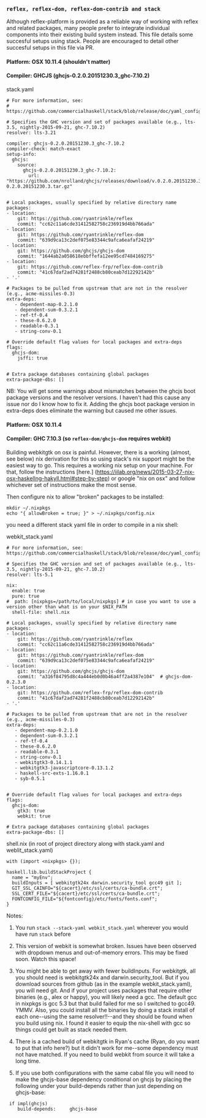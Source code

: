### ```reflex, reflex-dom, reflex-dom-contrib and stack```

Although reflex-platform is provided as a reliable way of working with reflex and related packages, many people prefer to integrate individual components into their existing build system instead.  This file details some succesful setups using stack.  People are encouraged to detail other succesful setups in this file via PR.



#### Platform: OSX 10.11.4 (shouldn't matter)
#### Compiler: GHCJS (ghcjs-0.2.0.20151230.3_ghc-7.10.2)


stack.yaml
```
# For more information, see:
# https://github.com/commercialhaskell/stack/blob/release/doc/yaml_configuration.md

# Specifies the GHC version and set of packages available (e.g., lts-3.5, nightly-2015-09-21, ghc-7.10.2)
resolver: lts-3.21

compiler: ghcjs-0.2.0.20151230.3_ghc-7.10.2
compiler-check: match-exact
setup-info:
  ghcjs:
    source:
      ghcjs-0.2.0.20151230.3_ghc-7.10.2:
        url: "https://github.com/nrolland/ghcjs/releases/download/v.0.2.0.20151230.3/ghcjs-0.2.0.20151230.3.tar.gz"


# Local packages, usually specified by relative directory name
packages:
- location:
    git: https://github.com/ryantrinkle/reflex
    commit: "cc62c11a6cde31412582758c236919d4bb766ada"
- location:
    git: https://github.com/ryantrinkle/reflex-dom
    commit: "639d9ca13c2def075e83344c9afca6eafaf24219"
- location:
    git: https://github.com/ghcjs/ghcjs-dom
    commit: "1644ab2a058618ebbffefa12ee95cd7484169275"
- location:
    git: https://github.com/reflex-frp/reflex-dom-contrib
    commit: "41c67daf2ad74281f2488cb80ceab7d12292142b"
- '.'

# Packages to be pulled from upstream that are not in the resolver (e.g., acme-missiles-0.3)
extra-deps:
   - dependent-map-0.2.1.0
   - dependent-sum-0.3.2.1
   - ref-tf-0.4
   - these-0.6.2.0
   - readable-0.3.1
   - string-conv-0.1

# Override default flag values for local packages and extra-deps
flags:
  ghcjs-dom:
    jsffi: true


# Extra package databases containing global packages
extra-package-dbs: []
```

NB: You will get some warnings about mismatches between the ghcjs boot package versions and the resolver versions.  I haven't had this cause any issue nor do I know how to fix it.  Adding the ghcjs boot package version in extra-deps does eliminate the warning but caused me other issues.

#### Platform: OSX 10.11.4
#### Compiler: GHC 7.10.3 (so ```reflex-dom/ghcjs-dom``` requires webkit)

Building webkitgtk on osx is painful.  However, there is a working (almost, see below) nix derivation for this so using stack's nix support might be the easiest way to go. This requires a working nix setup on your machine.  For that, follow the instructions [here.] (https://iilab.org/news/2015-03-27-nix-osx-haskellng-hakyll.html#step-by-step) or google "nix on osx" and follow whichever set of instructions make the most sense.

Then configure nix to allow "broken" packages to be installed:
```
mkdir ~/.nixpkgs
echo "{ allowBroken = true; }" > ~/.nixpkgs/config.nix
```

you need a different stack yaml file in order to compile in a nix shell:

webkit_stack.yaml
```
# For more information, see: https://github.com/commercialhaskell/stack/blob/release/doc/yaml_configuration.md

# Specifies the GHC version and set of packages available (e.g., lts-3.5, nightly-2015-09-21, ghc-7.10.2)
resolver: lts-5.1

nix:
  enable: true
  pure: true
#  path: [nixpkgs=/path/to/local/nixpkgs] # in case you want to use a version other than what is on your $NIX_PATH
  shell-file: shell.nix

# Local packages, usually specified by relative directory name
packages:
- location:
    git: https://github.com/ryantrinkle/reflex
    commit: "cc62c11a6cde31412582758c236919d4bb766ada"
- location:
    git: https://github.com/ryantrinkle/reflex-dom
    commit: "639d9ca13c2def075e83344c9afca6eafaf24219"
- location:
    git: https://github.com/ghcjs/ghcjs-dom
    commit: "a316f84795d8c4a444eb0d0b46a4ff2a4387e104"  # ghcjs-dom-0.2.3.0
- location:
    git: https://github.com/reflex-frp/reflex-dom-contrib
    commit: "41c67daf2ad74281f2488cb80ceab7d12292142b"
- '.'

# Packages to be pulled from upstream that are not in the resolver (e.g., acme-missiles-0.3)
extra-deps:
   - dependent-map-0.2.1.0
   - dependent-sum-0.3.2.1
   - ref-tf-0.4
   - these-0.6.2.0
   - readable-0.3.1
   - string-conv-0.1
   - webkitgtk3-0.14.1.1
   - webkitgtk3-javascriptcore-0.13.1.2
   - haskell-src-exts-1.16.0.1
   - syb-0.5.1


# Override default flag values for local packages and extra-deps
flags:
  ghcjs-dom:
    gtk3: true
    webkit: true

# Extra package databases containing global packages
extra-package-dbs: []
```

shell.nix (in root of project directory along with stack.yaml and weblit_stack.yaml)
```
with (import <nixpkgs> {});

haskell.lib.buildStackProject {
  name = "myEnv";
  buildInputs = [ webkitgtk24x darwin.security_tool gcc49 git ];
  GIT_SSL_CAINFO="${cacert}/etc/ssl/certs/ca-bundle.crt";
  SSL_CERT_FILE="${cacert}/etc/ssl/certs/ca-bundle.crt";
  FONTCONFIG_FILE="${fontconfig}/etc/fonts/fonts.conf";
}
```


Notes:

1.  You run ```stack --stack-yaml webkit_stack.yaml``` wherever you would have run ```stack``` before

2. This version of webkit is somewhat broken. Issues have been observed with dropdown menus and out-of-memory errors.  This may be fixed soon.  Watch this space!

3. You might be able to get away with fewer buildInputs.  For webkitgtk, all you should need is webkitgtk24x and darwin.security_tool.  But if you download sources from github (as in the example webkit_stack.yaml), you will need git.  And if your project uses packages that require other binaries (e.g., alex or happy), you will likely need a gcc.  The default gcc in nixpkgs is gcc 5.3 but that build failed for me so I switched to gcc49.  YMMV.  Also, you could install all the binaries by doing a stack install of each one--using the same resolver!!--and they should be found when you build using nix.  I found it easier to equip the nix-shell with gcc so things could get built as stack needed them.

4.  There is a cached build of webkitgtk in Ryan's cache (Ryan, do you want to put that info here?) but it didn't work for me--some dependency must not have matched.  If you need to build webkit from source it will take a long time.

5. If you use both configurations with the same cabal file you will need to make the ghcjs-base dependency conditional on ghcjs by placing the following under your build-depends rather than just depending on ghcjs-base:
```
 if impl(ghcjs)
    build-depends:     ghcjs-base
```
